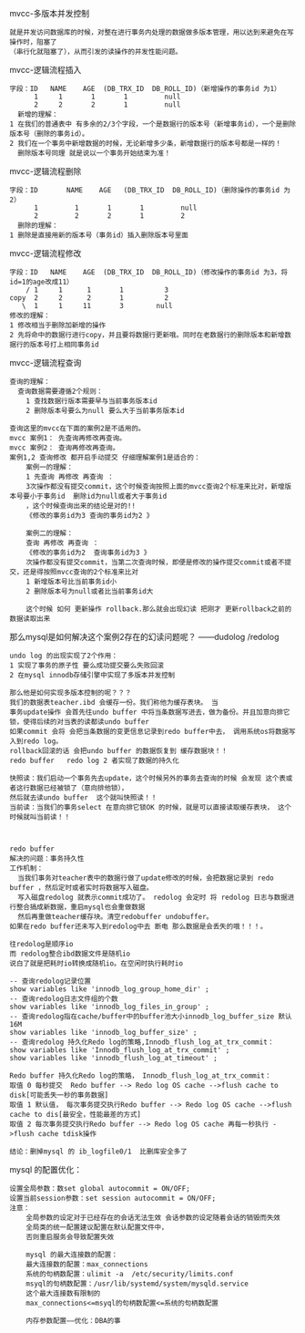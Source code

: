 mvcc-多版本并发控制
    
    就是并发访问数据库的时候，对整在进行事务内处理的数据做多版本管理，用以达到来避免在写操作时，阻塞了
    （串行化就阻塞了），从而引发的读操作的并发性能问题。
    
mvcc-逻辑流程插入

    字段：ID   NAME    AGE  (DB_TRX_ID  DB_ROLL_ID)（新增操作的事务id 为1）
          1     1       1       1         null
          2     2       2       1         null
      新增的理解：
    1 在我们的普通表中 有多余的2/3个字段，一个是数据行的版本号（新增事务id），一个是删除版本号（删除的事务id）。
    2 我们在一个事务中新增数据的时候，无论新增多少条，新增数据行的版本号都是一样的！
      删除版本号同理 就是说以一个事务开始结束为准！    
      
mvcc-逻辑流程删除

    字段：ID       NAME    AGE   (DB_TRX_ID  DB_ROLL_ID)（删除操作的事务id 为2）
          1         1       1       1         null
          2         2       2       1         2
      删除的理解：         
    1 删除是直接用新的版本号（事务id）插入删除版本号里面  
      
mvcc-逻辑流程修改

    字段：ID   NAME    AGE  (DB_TRX_ID  DB_ROLL_ID)（修改操作的事务id 为3，将id=1的age改成11）
        / 1     1      1       1          3
    copy  2     2      2       1          2
       \  1     1     11       3        null
    修改的理解：
    1 修改相当于删除加新增的操作
    2 先将命中的数据行进行copy，并且要将数据行更新哦。同时在老数据行的删除版本和新增数据行的版本号打上相同事务id
    
mvcc-逻辑流程查询    

    查询的理解：
      查询数据需要遵循2个规则：
        1 查找数据行版本需要早与当前事务版本id
        2 删除版本号要么为null 要么大于当前事务版本id
        
    查询这里的mvcc在下面的案例2是不适用的。
    mvcc 案例1： 先查询再修改再查询。
    mvcc 案例2： 查询再修改再查询。
    案例1,2 查询修改 都开启手动提交 仔细理解案例1是适合的：
        案例一的理解：
        1 先查询 再修改 再查询 ：
        3次操作都没有提交commit，这个时候查询按照上面的mvcc查询2个标准来比对，新增版本号要小于事务id  删除id为null或者大于事务id
        ，这个时候查询出来的结论是对的!!
        《修改的事务id为3 查询的事务id为2 》
        
        案例二的理解：
        查询 再修改 再查询 ：
        《修改的事务id为2  查询事务id为3 》
        次操作都没有提交commit，当第二次查询时候，即便是修改的操作提交commit或者不提交，还是得按照mvcc查询的2个标准来比对
        1 新增版本号比当前事务id小
        2 删除版本号为null或者比当前事务id大
        
        这个时候 如何 更新操作 rollback.那么就会出现幻读 把刚才 更新rollback之前的数据读取出来 
        
那么mysql是如何解决这个案例2存在的幻读问题呢？ ——dudolog /redolog

    undo log 的出现实现了2个作用：
    1 实现了事务的原子性 要么成功提交要么失败回滚
    2 在mysql innodb存储引擎中实现了多版本并发控制
    
    那么他是如何实现多版本控制的呢？？？
    我们的数据表teacher.ibd 会缓存一份。我们称他为缓存表块。 当
    事务update操作 会首先往undo buffer 中将当条数据写进去，做为备份。并且加意向排它锁，使得后续的对当表的读都读undo buffer
    如果commit 会将 会把当条数据的变更信息记录到redo buffer中去， 调用系统os将数据写入到redo log。
    rollback回滚的话 会把undo buffer 的数据恢复到 缓存数据块！！
    redo buffer   redo log 2 者实现了数据的持久化
    
    快照读：我们启动一个事务先去update，这个时候另外的事务去查询的时候 会发现 这个表或者这行数据已经被锁了（意向排他锁），
    然后就去读undo buffer  这个就叫快照读！！
    当前读：当我们的事务select 在意向排它锁OK 的时候，就是可以直接读取缓存表块， 这个时候就叫当前读！！
    
    
    
    redo buffer 
    解决的问题：事务持久性
    工作机制： 
      当我们事务对teacher表中的数据行做了update修改的时候，会把数据记录到 redo buffer ，然后定时或者实时将数据写入磁盘。
      写入磁盘redolog 就表示commit成功了。 redolog 会定时 将 redolog 日志与数据进行整合搞成新数据，重启mysql也会重做数据
      然后再重做teacher缓存块。清空redobuffer undobuffer。
    如果在redo buffer还未写入到redolog中去 断电 那么数据是会丢失的哦！！！。
    
    往redolog是顺序io 
    而 redolog整合ibd数据文件是随机io 
    说白了就是把耗时io转换成随机io。在空闲时执行耗时io
    
    -- 查询redolog记录位置
    show variables like 'innodb_log_group_home_dir' ; 
    -- 查询redolog日志文件组的个数
    show variables like 'innodb_log_files_in_group' ; 
    -- 查询redolog指在cache/buffer中的buffer池大小innodb_log_buffer_size 默认16M
    show variables like 'innodb_log_buffer_size' ; 
    -- 查询redolog 持久化Redo log的策略,Innodb_flush_log_at_trx_commit：
    show variables like 'Innodb_flush_log_at_trx_commit' ; 
    show variables like 'innodb_flush_log_at_timeout' ; 
    
    Redo buffer 持久化Redo log的策略， Innodb_flush_log_at_trx_commit： 
    取值 0 每秒提交  Redo buffer --> Redo log OS cache -->flush cache to disk[可能丢失一秒的事务数据] 
    取值 1 默认值， 每次事务提交执行Redo buffer --> Redo log OS cache -->flush cache to dis[最安全，性能最差的方式] 
    取值 2 每次事务提交执行Redo buffer --> Redo log OS cache 再每一秒执行 ->flush cache tdisk操作
    
    结论：删掉mysql 的 ib_logfile0/1  比删库安全多了
    
    
mysql 的配置优化：

    设置全局参数：数set global autocommit = ON/OFF;
    设置当前session参数：set session autocommit = ON/OFF;
    注意：
        全局参数的设定对于已经存在的会话无法生效 会话参数的设定随着会话的销毁而失效 
        全局类的统一配置建议配置在默认配置文件中，
        否则重启服务会导致配置失效
    
        mysql 的最大连接数的配置：
        最大连接数的配置：max_connections
        系统的句柄数配置：ulimit -a  /etc/security/limits.conf 
        msyql的句柄数配置：/usr/lib/systemd/system/mysqld.service
        这个最大连接数有限制的  
        max_connections<=msyql的句柄数配置<=系统的句柄数配置  
        
        内存参数配置——优化：DBA的事
        
   
    
    
    
    
    
    
    
    
    
    
    
    
    
    
    
    
    